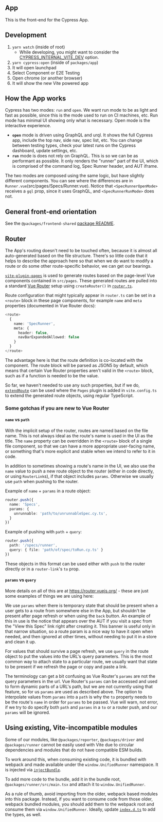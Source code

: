 ## App

This is the front-end for the Cypress App.

## Development

1. `yarn watch` (inside of root)
    * While developing, you might want to consider the [CYPRESS_INTERNAL_VITE_DEV](../../CONTRIBUTING.md#internal-vite-options) option.
2. `yarn cypress:open` (inside of `packages/app`)
3. It will open launchpad
4. Select Component or E2E Testing
5. Open chrome (or another browser)
6. It will show the new Vite powered app

## How the App works

Cypress has two modes: `run` and `open`. We want run mode to be as light and fast as possible, since this is the mode used to run on CI machines, etc. Run mode has minimal UI showing only what is necessary. Open mode is the interactive experience.

- **`open`** mode is driven using GraphQL and urql. It shows the full Cypress app, include the top nav, side nav, spec list, etc. You can change between testing types, check your latest runs on the Cypress dashboard, update settings, etc.
- **`run`** mode is does not rely on GraphQL. This is so we can be as performant as possible. It only renders the "runner" part of the UI, which is comprised of the command log, Spec Runner header, and AUT iframe.

The two modes are composed using the same logic, but have slightly different components. You can see where the differences are in `Runner.vue`(src/pages/Specs/Runner.vue). Notice that `<SpecRunnerOpenMode>` receives a `gql` prop, since it uses GraphQL, and `<SpecRunnerRunMode>` does not.

## General front-end orientation

See the `@packages/frontend-shared` [package README](../frontend-shared/README.md).
## Router

The App's routing doesn't need to be touched often, because it is almost all auto-generated based on the file structure. There's so little code that it helps to describe the approach here so that when we do want to modify a route or do some other route-specific behavior, we can get our bearings.

[`vite-plugin-pages`](https://github.com/hannoeru/vite-plugin-pages) is used to generate routes based on the page-level Vue components contained in `src/pages`. These generated routes are pulled into a standard [Vue Router](https://router.vuejs.org/) setup using `createRouter()` in [`router.ts`](src/router/router.ts).

Route configuration that might typically appear in `router.ts` can be set in a `<route>` block in these page components, for example `name` and `meta` properties (documented in Vue Router docs):

```ts
<route>
  {
    name: 'SpecRunner',
    meta: {
      header: false,
      navBarExpandedAllowed: false
    }
  }
</route>
```

The advantage here is that the route definition is co-located with the component. The route block will be parsed as JSON5 by default, which means that certain Vue Router properties aren't valid in the `<route>` block, such as if a function is needed to be the value. 

So far, we haven't needed to use any such properties, but if we do, [`extendRoute`](https://github.com/hannoeru/vite-plugin-pages#extendroute) can be used where the `Pages` plugin is added in `vite.config.ts` to extend the generated route objects, using regular TypeScript. 

### Some gotchas if you are new to Vue Router

#### `name` vs `path`

With the implicit setup of the router, routes are named based on the file name. This is not always ideal as the route's name is used in the UI as the title. The `name` property can be overridden in the `<route>` block of a single file component, so that we can have a more appropriate user-facing name, or something that's more explicit and stable when we intend to refer to it in code.

In addition to sometimes showing a route's name in the UI, we also use the `name` value to push a new route object to the router (either in code directly, or using `RouterLink`s), if that object includes `params`. Otherwise we usually use `path` when pushing to the router.

Example of `name` + `params` in a route object:

```ts
router.push({ 
  name: 'Specs', 
  params: {
    unrunnable: 'path/to/unrunnableSpec.cy.ts',
  } 
})    
```

Example of pushing with `path` + `query`: 

```ts
router.push({ 
  path: '/specs/runner', 
  query: { file: 'path/of/spec/toRun.cy.ts' } 
})
```

These objects in this format can be used either with `push` to the router directly or in a `router-link`'s `to` prop.

#### `params` vs `query`

More details on all of this are at https://router.vuejs.org/ - these are just some examples of things we are using here:

We use `params` when there is temporary state that should be present when a user gets to a route from somewhere else in the App, but shouldn't be present after page refresh or when using the `back` button. An example of this in use is the notice that appears over the AUT if you visit a spec from the "View this Spec" link right after creating it. This banner is useful only in that narrow situation, so a route param is a nice way to have it open when needed, and then ignored at other times, without needing to put it in a store and clean it up. 

For values that should survive a page refresh, we use `query` in the route object to put the values into the URL's query parameters. This is the most common way to attach state to a particular route, we usually want that state to be present if we refresh the page or copy and paste a link.

The terminology can get a bit confusing as Vue Router's `params` are not the query parameters in the url. Vue Router's `params` can be accessed and used to form dynamic parts of a URL's path, but we are not currently using that feature, so for us `params` are used as described above. The option to interpolate values from `params` into a `path` is why the `to` property needs to be the route's `name` in order for `params` to be passed. Vue will warn, not error, if we try to do specify both `path` and `params` in a `to` or a router push, and our `params` will be ignored.


## Using existing, Vite-incompatible modules

Some of our modules, like `@packages/reporter`, `@packages/driver` and `@packages/runner` cannot be easily
used with Vite due to circular dependencies and modules that do not have compatible ESM builds.

To work around this, when consuming existing code, it is bundled with webpack and made available under the
`window.UnifiedRunner` namespace. It is injected via [`injectBundle`](./src/runner/injectBundle.ts).

To add more code to the bundle, add it in the bundle root, `@packages/runner/src/main.tsx` and attach it to
`window.UnifiedRunner`.

As a rule of thumb, avoid importing from the older, webpack based modules into this package. Instead, if you want to consume code from those older, webpack bundled modules, you should add them to the webpack root and consume them via `window.UnifiedRunner`. Ideally, update [`index.d.ts`](./index.d.ts) to add the types, as well.


